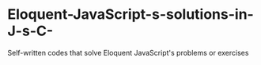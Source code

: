 # Eloquent-JavaScript-s-solutions-in-J-s-C-
Self-written codes that solve Eloquent JavaScript's problems or exercises
